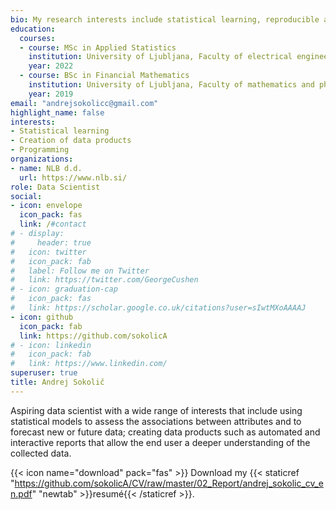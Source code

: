 ```yaml
---
bio: My research interests include statistical learning, reproducible analysis and creation of data products such as dashboards and automated interactive reports.
education:
  courses:
  - course: MSc in Applied Statistics
    institution: University of Ljubljana, Faculty of electrical engineering
    year: 2022
  - course: BSc in Financial Mathematics
    institution: University of Ljubljana, Faculty of mathematics and physics
    year: 2019
email: "andrejsokolicc@gmail.com"
highlight_name: false
interests:
- Statistical learning
- Creation of data products
- Programming
organizations:
- name: NLB d.d.
  url: https://www.nlb.si/
role: Data Scientist
social:
- icon: envelope
  icon_pack: fas
  link: /#contact
# - display:
#     header: true
#   icon: twitter
#   icon_pack: fab
#   label: Follow me on Twitter
#   link: https://twitter.com/GeorgeCushen
# - icon: graduation-cap
#   icon_pack: fas
#   link: https://scholar.google.co.uk/citations?user=sIwtMXoAAAAJ
- icon: github
  icon_pack: fab
  link: https://github.com/sokolicA
# - icon: linkedin
#   icon_pack: fab
#   link: https://www.linkedin.com/
superuser: true
title: Andrej Sokolič
---
```


Aspiring data scientist with a wide range of interests that include using statistical models to assess the associations between attributes and to forecast new or future data;
creating data products such as automated and interactive reports that allow the end user a deeper understanding of the collected data.



{{< icon name="download" pack="fas" >}} Download my {{< staticref "https://github.com/sokolicA/CV/raw/master/02_Report/andrej_sokolic_cv_en.pdf" "newtab" >}}resumé{{< /staticref >}}.
